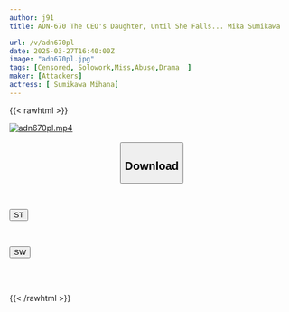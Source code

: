 ```yaml
---
author: j91
title: ADN-670 The CEO's Daughter, Until She Falls... Mika Sumikawa

url: /v/adn670pl
date: 2025-03-27T16:40:00Z
image: "adn670pl.jpg"
tags: [Censored, Solowork,Miss,Abuse,Drama	]
maker: [Attackers]
actress: [ Sumikawa Mihana]
---
```



{{< rawhtml >}}

<div class="video" data-videoid="rDW78X88r0Sbbb1">
    <a href="javascript:;">
        <img src="/v/adn670pl/adn670pl.jpg" width="WIDTH" height="HEIGHT" alt="adn670pl.mp4" loading="lazy">
    </a>
</div>

<script type="text/javascript" src="https://j91.asia/asset/on-demand-st.js"></script>

<br>
  <link rel="stylesheet" href="https://j91.asia/asset/bs5.css">
  
  <center>
  <button class="btn btn-primary" type="button" data-bs-toggle="collapse" data-bs-target=".multi-collapse" aria-expanded="false" aria-controls="multiCollapseExample1 multiCollapseExample2"><h2>Download</h2></button></center>
</p>
<div class="row">
  <div class="col">
    <div class="collapse multi-collapse" id="multiCollapseExample1">
      <div class="card card-body">
	      	      <br>
<div class="buttons">  
<p><a href="/v/adn670pl/st.html" target="_blank"><button class="btn-hover color-3"><i class="fa fa-download"></i> ST</button></a></p></div>
    </div>
  </div>
</div>
  <div class="col">
    <div class="collapse multi-collapse" id="multiCollapseExample2">
      <div class="card card-body">
	      <br>
<div class="buttons">
<p><a href="/v/adn670pl/sw.html" target="_blank"><button class="btn-hover color-2"><i class="fa fa-download"></i> SW</button></a></p></div>
<br><br>
      </div>
    </div>
  </div>
</div>

{{< /rawhtml >}}